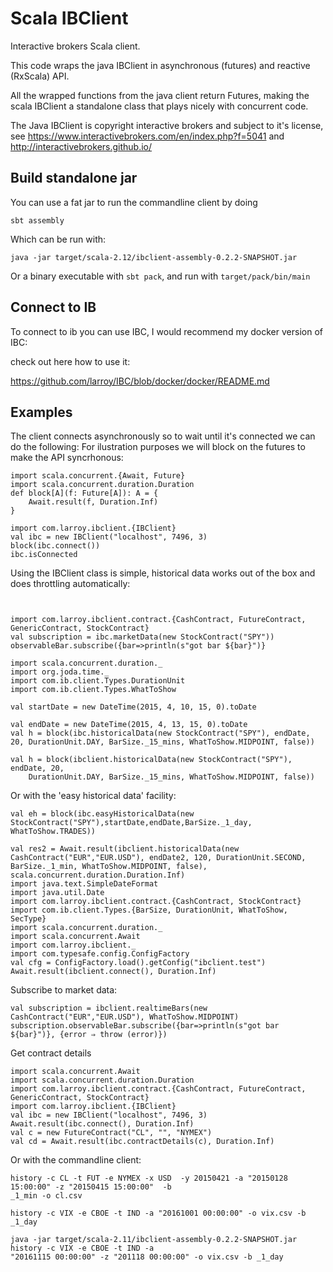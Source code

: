 # Scala IBClient

Interactive brokers Scala client.

This code wraps the java IBClient in asynchronous (futures) and reactive (RxScala) API.

All the wrapped functions from the java client return Futures, making the scala IBClient a
standalone class that plays nicely with concurrent code.


The Java IBClient is copyright interactive brokers and subject to it's license, see https://www.interactivebrokers.com/en/index.php?f=5041 and http://interactivebrokers.github.io/

## Build standalone jar

You can use a fat jar to run the commandline client by doing

```
sbt assembly
```

Which can be run with:

```
java -jar target/scala-2.12/ibclient-assembly-0.2.2-SNAPSHOT.jar
```

Or a binary executable with `sbt pack`, and run with `target/pack/bin/main`


## Connect to IB

To connect to ib you can use IBC, I would recommend my docker version of IBC:

check out here how to use it:

https://github.com/larroy/IBC/blob/docker/docker/README.md


## Examples

The client connects asynchronously so to wait until it's connected we can do the following:
For ilustration purposes we will block on the futures to make the API syncrhonous:

```
import scala.concurrent.{Await, Future}
import scala.concurrent.duration.Duration
def block[A](f: Future[A]): A = {
    Await.result(f, Duration.Inf)
}

import com.larroy.ibclient.{IBClient}
val ibc = new IBClient("localhost", 7496, 3)
block(ibc.connect())
ibc.isConnected
```


Using the IBClient class is simple, historical data works out of the box and does throttling
automatically:

```


import com.larroy.ibclient.contract.{CashContract, FutureContract, GenericContract, StockContract}
val subscription = ibc.marketData(new StockContract("SPY"))
observableBar.subscribe({bar=>println(s"got bar ${bar}")}
```

```
import scala.concurrent.duration._
import org.joda.time._
import com.ib.client.Types.DurationUnit
import com.ib.client.Types.WhatToShow

val startDate = new DateTime(2015, 4, 10, 15, 0).toDate

val endDate = new DateTime(2015, 4, 13, 15, 0).toDate
val h = block(ibc.historicalData(new StockContract("SPY"), endDate, 20, DurationUnit.DAY, BarSize._15_mins, WhatToShow.MIDPOINT, false))

val h = block(ibclient.historicalData(new StockContract("SPY"), endDate, 20, 
    DurationUnit.DAY, BarSize._15_mins, WhatToShow.MIDPOINT, false))

```

Or with the 'easy historical data' facility:


```
val eh = block(ibc.easyHistoricalData(new StockContract("SPY"),startDate,endDate,BarSize._1_day, WhatToShow.TRADES))
```


```
val res2 = Await.result(ibclient.historicalData(new CashContract("EUR","EUR.USD"), endDate2, 120, DurationUnit.SECOND, BarSize._1_min, WhatToShow.MIDPOINT, false), scala.concurrent.duration.Duration.Inf)
import java.text.SimpleDateFormat
import java.util.Date
import com.larroy.ibclient.contract.{CashContract, StockContract}
import com.ib.client.Types.{BarSize, DurationUnit, WhatToShow, SecType}
import scala.concurrent.duration._
import scala.concurrent.Await
import com.larroy.ibclient._
import com.typesafe.config.ConfigFactory
val cfg = ConfigFactory.load().getConfig("ibclient.test")
Await.result(ibclient.connect(), Duration.Inf)
```

Subscribe to market data:

```
val subscription = ibclient.realtimeBars(new CashContract("EUR","EUR.USD"), WhatToShow.MIDPOINT)
subscription.observableBar.subscribe({bar=>println(s"got bar ${bar}")}, {error ⇒ throw (error)})
```


Get contract details

```
import scala.concurrent.Await
import scala.concurrent.duration.Duration
import com.larroy.ibclient.contract.{CashContract, FutureContract, GenericContract, StockContract}
import com.larroy.ibclient.{IBClient}
val ibc = new IBClient("localhost", 7496, 3)
Await.result(ibc.connect(), Duration.Inf)
val c = new FutureContract("CL", "", "NYMEX")
val cd = Await.result(ibc.contractDetails(c), Duration.Inf)
```


Or with the commandline client:

```
history -c CL -t FUT -e NYMEX -x USD  -y 20150421 -a "20150128 15:00:00" -z "20150415 15:00:00"  -b
_1_min -o cl.csv 
```


```
history -c VIX -e CBOE -t IND -a "20161001 00:00:00" -o vix.csv -b _1_day
```

```
java -jar target/scala-2.11/ibclient-assembly-0.2.2-SNAPSHOT.jar history -c VIX -e CBOE -t IND -a
"20161115 00:00:00" -z "201118 00:00:00" -o vix.csv -b _1_day
```


